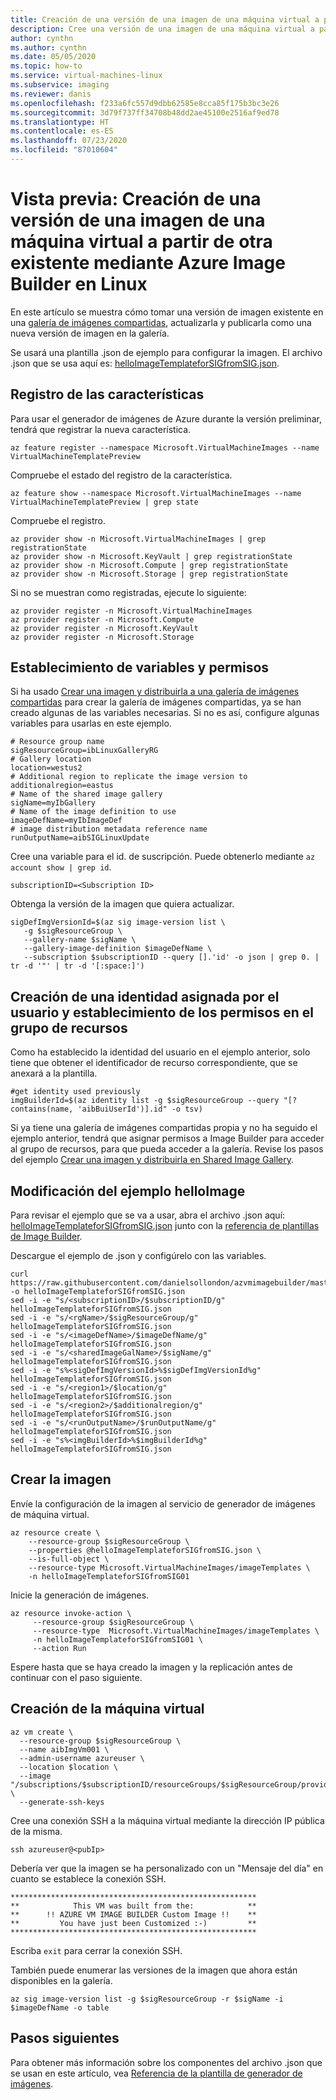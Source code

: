 ```yaml
---
title: Creación de una versión de una imagen de una máquina virtual a partir de otra existente mediante Azure Image Builder (versión preliminar)
description: Cree una versión de una imagen de una máquina virtual a partir de otra existente mediante Azure Image Builder.
author: cynthn
ms.author: cynthn
ms.date: 05/05/2020
ms.topic: how-to
ms.service: virtual-machines-linux
ms.subservice: imaging
ms.reviewer: danis
ms.openlocfilehash: f233a6fc557d9dbb62585e8cca85f175b3bc3e26
ms.sourcegitcommit: 3d79f737ff34708b48dd2ae45100e2516af9ed78
ms.translationtype: HT
ms.contentlocale: es-ES
ms.lasthandoff: 07/23/2020
ms.locfileid: "87010604"
---
```

# <a name="preview-create-a-new-vm-image-version-from-an-existing-image-version-using-azure-image-builder-in-linux"></a>Vista previa: Creación de una versión de una imagen de una máquina virtual a partir de otra existente mediante Azure Image Builder en Linux

En este artículo se muestra cómo tomar una versión de imagen existente en una [galería de imágenes compartidas](shared-image-galleries.md), actualizarla y publicarla como una nueva versión de imagen en la galería.

Se usará una plantilla .json de ejemplo para configurar la imagen. El archivo .json que se usa aquí es: [helloImageTemplateforSIGfromSIG.json](https://raw.githubusercontent.com/danielsollondon/azvmimagebuilder/master/quickquickstarts/2_Creating_a_Custom_Linux_Shared_Image_Gallery_Image_from_SIG/helloImageTemplateforSIGfromSIG.json). 


## <a name="register-the-features"></a>Registro de las características
Para usar el generador de imágenes de Azure durante la versión preliminar, tendrá que registrar la nueva característica.

```azurecli-interactive
az feature register --namespace Microsoft.VirtualMachineImages --name VirtualMachineTemplatePreview
```

Compruebe el estado del registro de la característica.

```azurecli-interactive
az feature show --namespace Microsoft.VirtualMachineImages --name VirtualMachineTemplatePreview | grep state
```

Compruebe el registro.

```azurecli-interactive
az provider show -n Microsoft.VirtualMachineImages | grep registrationState
az provider show -n Microsoft.KeyVault | grep registrationState
az provider show -n Microsoft.Compute | grep registrationState
az provider show -n Microsoft.Storage | grep registrationState
```

Si no se muestran como registradas, ejecute lo siguiente:

```azurecli-interactive
az provider register -n Microsoft.VirtualMachineImages
az provider register -n Microsoft.Compute
az provider register -n Microsoft.KeyVault
az provider register -n Microsoft.Storage
```


## <a name="set-variables-and-permissions"></a>Establecimiento de variables y permisos

Si ha usado [Crear una imagen y distribuirla a una galería de imágenes compartidas](image-builder-gallery.md) para crear la galería de imágenes compartidas, ya se han creado algunas de las variables necesarias. Si no es así, configure algunas variables para usarlas en este ejemplo.


```console
# Resource group name 
sigResourceGroup=ibLinuxGalleryRG
# Gallery location 
location=westus2
# Additional region to replicate the image version to 
additionalregion=eastus
# Name of the shared image gallery 
sigName=myIbGallery
# Name of the image definition to use
imageDefName=myIbImageDef
# image distribution metadata reference name
runOutputName=aibSIGLinuxUpdate
```

Cree una variable para el id. de suscripción. Puede obtenerlo mediante `az account show | grep id`.

```console
subscriptionID=<Subscription ID>
```

Obtenga la versión de la imagen que quiera actualizar.

```azurecli
sigDefImgVersionId=$(az sig image-version list \
   -g $sigResourceGroup \
   --gallery-name $sigName \
   --gallery-image-definition $imageDefName \
   --subscription $subscriptionID --query [].'id' -o json | grep 0. | tr -d '"' | tr -d '[:space:]')
```

## <a name="create-a-user-assigned-identity-and-set-permissions-on-the-resource-group"></a>Creación de una identidad asignada por el usuario y establecimiento de los permisos en el grupo de recursos
Como ha establecido la identidad del usuario en el ejemplo anterior, solo tiene que obtener el identificador de recurso correspondiente, que se anexará a la plantilla.

```azurecli-interactive
#get identity used previously
imgBuilderId=$(az identity list -g $sigResourceGroup --query "[?contains(name, 'aibBuiUserId')].id" -o tsv)
```

Si ya tiene una galería de imágenes compartidas propia y no ha seguido el ejemplo anterior, tendrá que asignar permisos a Image Builder para acceder al grupo de recursos, para que pueda acceder a la galería. Revise los pasos del ejemplo [Crear una imagen y distribuirla en Shared Image Gallery](image-builder-gallery.md).


## <a name="modify-helloimage-example"></a>Modificación del ejemplo helloImage
Para revisar el ejemplo que se va a usar, abra el archivo .json aquí: [helloImageTemplateforSIGfromSIG.json](https://raw.githubusercontent.com/danielsollondon/azvmimagebuilder/master/quickquickstarts/2_Creating_a_Custom_Linux_Shared_Image_Gallery_Image_from_SIG/helloImageTemplateforSIGfromSIG.json) junto con la [referencia de plantillas de Image Builder](image-builder-json.md). 


Descargue el ejemplo de .json y configúrelo con las variables. 

```console
curl https://raw.githubusercontent.com/danielsollondon/azvmimagebuilder/master/quickquickstarts/8_Creating_a_Custom_Linux_Shared_Image_Gallery_Image_from_SIG/helloImageTemplateforSIGfromSIG.json -o helloImageTemplateforSIGfromSIG.json
sed -i -e "s/<subscriptionID>/$subscriptionID/g" helloImageTemplateforSIGfromSIG.json
sed -i -e "s/<rgName>/$sigResourceGroup/g" helloImageTemplateforSIGfromSIG.json
sed -i -e "s/<imageDefName>/$imageDefName/g" helloImageTemplateforSIGfromSIG.json
sed -i -e "s/<sharedImageGalName>/$sigName/g" helloImageTemplateforSIGfromSIG.json
sed -i -e "s%<sigDefImgVersionId>%$sigDefImgVersionId%g" helloImageTemplateforSIGfromSIG.json
sed -i -e "s/<region1>/$location/g" helloImageTemplateforSIGfromSIG.json
sed -i -e "s/<region2>/$additionalregion/g" helloImageTemplateforSIGfromSIG.json
sed -i -e "s/<runOutputName>/$runOutputName/g" helloImageTemplateforSIGfromSIG.json
sed -i -e "s%<imgBuilderId>%$imgBuilderId%g" helloImageTemplateforSIGfromSIG.json
```

## <a name="create-the-image"></a>Crear la imagen

Envíe la configuración de la imagen al servicio de generador de imágenes de máquina virtual.

```azurecli-interactive
az resource create \
    --resource-group $sigResourceGroup \
    --properties @helloImageTemplateforSIGfromSIG.json \
    --is-full-object \
    --resource-type Microsoft.VirtualMachineImages/imageTemplates \
    -n helloImageTemplateforSIGfromSIG01
```

Inicie la generación de imágenes.

```azurecli-interactive
az resource invoke-action \
     --resource-group $sigResourceGroup \
     --resource-type  Microsoft.VirtualMachineImages/imageTemplates \
     -n helloImageTemplateforSIGfromSIG01 \
     --action Run 
```

Espere hasta que se haya creado la imagen y la replicación antes de continuar con el paso siguiente.


## <a name="create-the-vm"></a>Creación de la máquina virtual

```azurecli-interactive
az vm create \
  --resource-group $sigResourceGroup \
  --name aibImgVm001 \
  --admin-username azureuser \
  --location $location \
  --image "/subscriptions/$subscriptionID/resourceGroups/$sigResourceGroup/providers/Microsoft.Compute/galleries/$sigName/images/$imageDefName/versions/latest" \
  --generate-ssh-keys
```

Cree una conexión SSH a la máquina virtual mediante la dirección IP pública de la misma.

```console
ssh azureuser@<pubIp>
```

Debería ver que la imagen se ha personalizado con un "Mensaje del día" en cuanto se establece la conexión SSH.

```output
*******************************************************
**            This VM was built from the:            **
**      !! AZURE VM IMAGE BUILDER Custom Image !!    **
**         You have just been Customized :-)         **
*******************************************************
```

Escriba `exit` para cerrar la conexión SSH.

También puede enumerar las versiones de la imagen que ahora están disponibles en la galería.

```azurecli-interactive
az sig image-version list -g $sigResourceGroup -r $sigName -i $imageDefName -o table
```


## <a name="next-steps"></a>Pasos siguientes

Para obtener más información sobre los componentes del archivo .json que se usan en este artículo, vea [Referencia de la plantilla de generador de imágenes](../linux/image-builder-json.md?toc=%2fazure%2fvirtual-machines%2fwindows%2ftoc.json).
